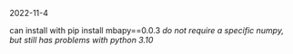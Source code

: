 2022-11-4


can install with pip install mbapy==0.0.3 
*do not require a specific numpy, but still has problems with python 3.10*